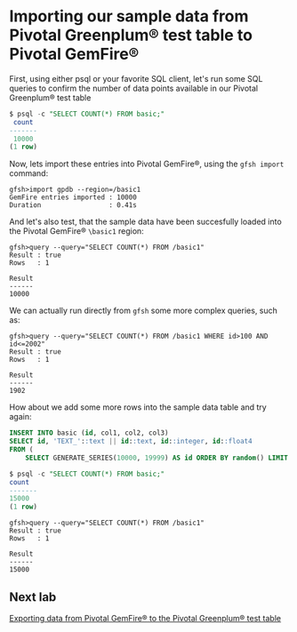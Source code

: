 # Importing our sample data from Pivotal Greenplum® test table to Pivotal GemFire®

First, using either psql or your favorite SQL client, let's run some SQL queries to confirm the number of data points available in our Pivotal Greenplum® test table
```sql
$ psql -c "SELECT COUNT(*) FROM basic;"
 count 
-------
 10000
(1 row)

```

Now, lets import these entries into Pivotal GemFire®, using the `gfsh import` command:
```shell
gfsh>import gpdb --region=/basic1
GemFire entries imported : 10000
Duration                 : 0.41s
```

And let's also test, that the sample data have been succesfully loaded into the Pivotal GemFire® `\basic1` region:
```shell
gfsh>query --query="SELECT COUNT(*) FROM /basic1"
Result : true
Rows   : 1

Result
------
10000
```

We can actually run directly from `gfsh` some more complex queries, such as:
```shell
gfsh>query --query="SELECT COUNT(*) FROM /basic1 WHERE id>100 AND id<=2002"
Result : true
Rows   : 1

Result
------
1902
```

How about we add some more rows into the sample data table and try again:
```sql
INSERT INTO basic (id, col1, col2, col3)
SELECT id, 'TEXT_'::text || id::text, id::integer, id::float4
FROM (
	SELECT GENERATE_SERIES(10000, 19999) AS id ORDER BY random() LIMIT 5000) A;
 ```
 ```sql
$ psql -c "SELECT COUNT(*) FROM basic;"
 count 
-------
 15000
(1 row)
```
```shell
gfsh>query --query="SELECT COUNT(*) FROM /basic1"
Result : true
Rows   : 1

Result
------
15000
```

## Next lab
[Exporting data from Pivotal GemFire® to the Pivotal Greenplum® test table](https://github.com/cantzakas/ggc_quick_demo/blob/master/GGC_EXPORT.md)
